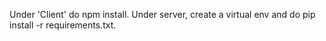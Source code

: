 Under 'Client' do npm install.
Under server, create a virtual env and do pip install -r requirements.txt. 

